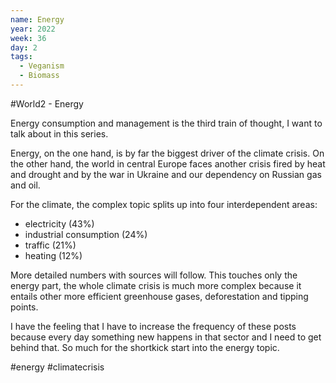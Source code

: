 ```yaml
---
name: Energy
year: 2022
week: 36
day: 2
tags:
  - Veganism
  - Biomass
---
```


#World2 - Energy

Energy consumption and management is the third train of thought, I want to talk
about in this series.

Energy, on the one hand, is by far the biggest driver of the climate crisis. On
the other hand, the world in central Europe faces another crisis fired by heat
and drought and by the war in Ukraine and our dependency on Russian gas and oil.

For the climate, the complex topic splits up into four interdependent areas:

- electricity (43%)
- industrial consumption (24%)
- traffic (21%)
- heating (12%)

More detailed numbers with sources will follow. This touches only the energy
part, the whole climate crisis is much more complex because it entails other
more efficient greenhouse gases, deforestation and tipping points.

I have the feeling that I have to increase the frequency of these posts because
every day something new happens in that sector and I need to get behind that. So
much for the shortkick start into the energy topic.

#energy #climatecrisis
